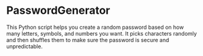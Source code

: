 # PasswordGenerator

This Python script helps you create a random password based on how many letters, symbols, and numbers you want. 
It picks characters randomly and then shuffles them to make sure the password is secure and unpredictable.







